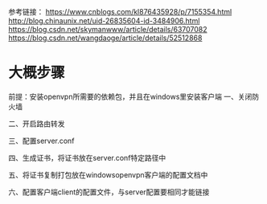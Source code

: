 参考链接：
https://www.cnblogs.com/kl876435928/p/7155354.html
http://blog.chinaunix.net/uid-26835604-id-3484906.html
https://blog.csdn.net/skymanwww/article/details/63707082
https://blog.csdn.net/wangdaoge/article/details/52512868
# 大概步骤
前提：安装openvpn所需要的依赖包，并且在windows里安装客户端
一、关闭防火墙 

二、开启路由转发 

三、配置server.conf 

四、生成证书，将证书放在server.conf特定路径中 

五、将证书复制打包放在windowsopenvpn客户端的配置文档中 

六、配置客户端client的配置文件，与server配置要相同才能链接 
